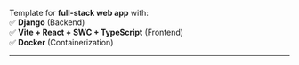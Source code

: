 Template for **full-stack web app** with:  
✅ **Django** (Backend)  
✅ **Vite + React + SWC + TypeScript** (Frontend)  
✅ **Docker** (Containerization)  

---
